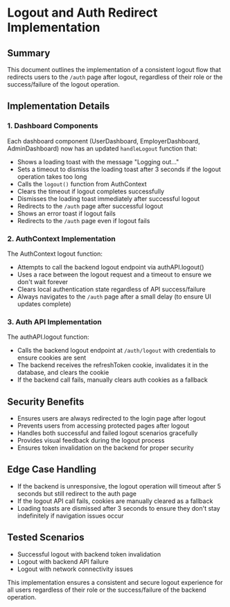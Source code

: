 # Logout and Auth Redirect Implementation

## Summary
This document outlines the implementation of a consistent logout flow that redirects users to the `/auth` page after logout, regardless of their role or the success/failure of the logout operation.

## Implementation Details

### 1. Dashboard Components
Each dashboard component (UserDashboard, EmployerDashboard, AdminDashboard) now has an updated `handleLogout` function that:
- Shows a loading toast with the message "Logging out..."
- Sets a timeout to dismiss the loading toast after 3 seconds if the logout operation takes too long
- Calls the `logout()` function from AuthContext
- Clears the timeout if logout completes successfully
- Dismisses the loading toast immediately after successful logout
- Redirects to the `/auth` page after successful logout
- Shows an error toast if logout fails
- Redirects to the `/auth` page even if logout fails

### 2. AuthContext Implementation
The AuthContext logout function:
- Attempts to call the backend logout endpoint via authAPI.logout()
- Uses a race between the logout request and a timeout to ensure we don't wait forever
- Clears local authentication state regardless of API success/failure
- Always navigates to the `/auth` page after a small delay (to ensure UI updates complete)

### 3. Auth API Implementation
The authAPI.logout function:
- Calls the backend logout endpoint at `/auth/logout` with credentials to ensure cookies are sent
- The backend receives the refreshToken cookie, invalidates it in the database, and clears the cookie
- If the backend call fails, manually clears auth cookies as a fallback

## Security Benefits
- Ensures users are always redirected to the login page after logout
- Prevents users from accessing protected pages after logout
- Handles both successful and failed logout scenarios gracefully
- Provides visual feedback during the logout process
- Ensures token invalidation on the backend for proper security

## Edge Case Handling
- If the backend is unresponsive, the logout operation will timeout after 5 seconds but still redirect to the auth page
- If the logout API call fails, cookies are manually cleared as a fallback
- Loading toasts are dismissed after 3 seconds to ensure they don't stay indefinitely if navigation issues occur

## Tested Scenarios
- Successful logout with backend token invalidation
- Logout with backend API failure
- Logout with network connectivity issues

This implementation ensures a consistent and secure logout experience for all users regardless of their role or the success/failure of the backend operation.
